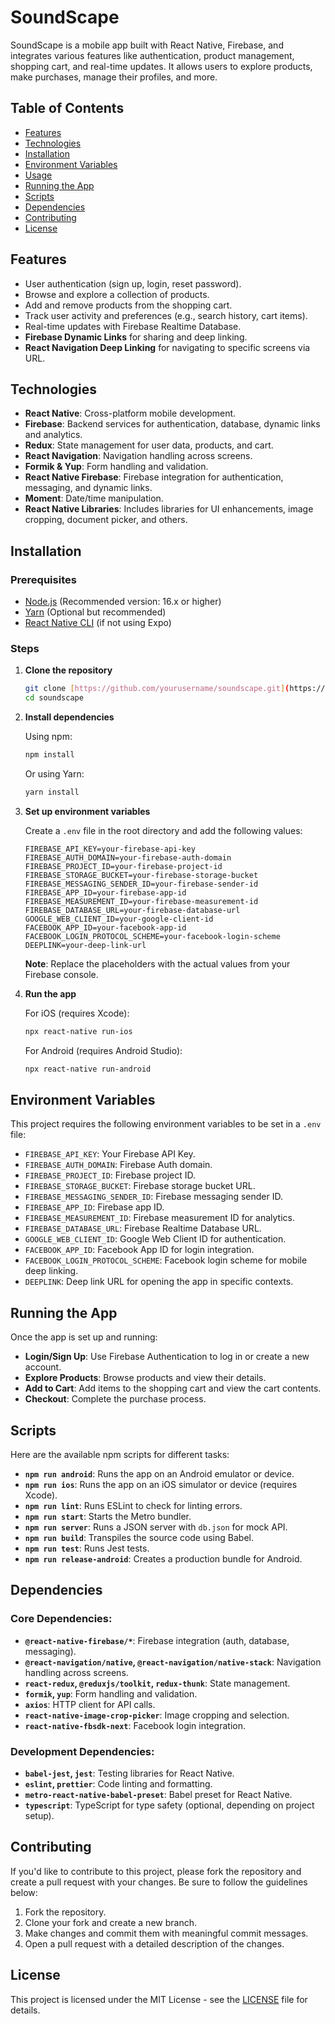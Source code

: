 # SoundScape

SoundScape is a mobile app built with React Native, Firebase, and integrates various features like authentication, product management, shopping cart, and real-time updates. It allows users to explore products, make purchases, manage their profiles, and more.

## Table of Contents

- [Features](#features)
- [Technologies](#technologies)
- [Installation](#installation)
- [Environment Variables](#environment-variables)
- [Usage](#usage)
- [Running the App](#running-the-app)
- [Scripts](#scripts)
- [Dependencies](#dependencies)
- [Contributing](#contributing)
- [License](#license)

## Features

- User authentication (sign up, login, reset password).
- Browse and explore a collection of products.
- Add and remove products from the shopping cart.
- Track user activity and preferences (e.g., search history, cart items).
- Real-time updates with Firebase Realtime Database.
- **Firebase Dynamic Links** for sharing and deep linking.
- **React Navigation Deep Linking** for navigating to specific screens via URL.


## Technologies

- **React Native**: Cross-platform mobile development.
- **Firebase**: Backend services for authentication, database, dynamic links and analytics.
- **Redux**: State management for user data, products, and cart.
- **React Navigation**: Navigation handling across screens.
- **Formik & Yup**: Form handling and validation.
- **React Native Firebase**: Firebase integration for authentication, messaging, and dynamic links.
- **Moment**: Date/time manipulation.
- **React Native Libraries**: Includes libraries for UI enhancements, image cropping, document picker, and others.

## Installation

### Prerequisites

- [Node.js](https://nodejs.org/) (Recommended version: 16.x or higher)
- [Yarn](https://yarnpkg.com/) (Optional but recommended)
- [React Native CLI](https://reactnative.dev/docs/environment-setup) (if not using Expo)

### Steps

1. **Clone the repository**

   ```bash
   git clone [https://github.com/yourusername/soundscape.git](https://github.com/ShahrozKhadim/SoundScape)
   cd soundscape
   ```

2. **Install dependencies**

   Using npm:
   ```bash
   npm install
   ```

   Or using Yarn:
   ```bash
   yarn install
   ```

3. **Set up environment variables**

   Create a `.env` file in the root directory and add the following values:

   ```env
   FIREBASE_API_KEY=your-firebase-api-key
   FIREBASE_AUTH_DOMAIN=your-firebase-auth-domain
   FIREBASE_PROJECT_ID=your-firebase-project-id
   FIREBASE_STORAGE_BUCKET=your-firebase-storage-bucket
   FIREBASE_MESSAGING_SENDER_ID=your-firebase-sender-id
   FIREBASE_APP_ID=your-firebase-app-id
   FIREBASE_MEASUREMENT_ID=your-firebase-measurement-id
   FIREBASE_DATABASE_URL=your-firebase-database-url
   GOOGLE_WEB_CLIENT_ID=your-google-client-id
   FACEBOOK_APP_ID=your-facebook-app-id
   FACEBOOK_LOGIN_PROTOCOL_SCHEME=your-facebook-login-scheme
   DEEPLINK=your-deep-link-url
   ```

   **Note**: Replace the placeholders with the actual values from your Firebase console.

4. **Run the app**

   For iOS (requires Xcode):
   ```bash
   npx react-native run-ios
   ```

   For Android (requires Android Studio):
   ```bash
   npx react-native run-android
   ```

## Environment Variables

This project requires the following environment variables to be set in a `.env` file:

- `FIREBASE_API_KEY`: Your Firebase API Key.
- `FIREBASE_AUTH_DOMAIN`: Firebase Auth domain.
- `FIREBASE_PROJECT_ID`: Firebase project ID.
- `FIREBASE_STORAGE_BUCKET`: Firebase storage bucket URL.
- `FIREBASE_MESSAGING_SENDER_ID`: Firebase messaging sender ID.
- `FIREBASE_APP_ID`: Firebase app ID.
- `FIREBASE_MEASUREMENT_ID`: Firebase measurement ID for analytics.
- `FIREBASE_DATABASE_URL`: Firebase Realtime Database URL.
- `GOOGLE_WEB_CLIENT_ID`: Google Web Client ID for authentication.
- `FACEBOOK_APP_ID`: Facebook App ID for login integration.
- `FACEBOOK_LOGIN_PROTOCOL_SCHEME`: Facebook login scheme for mobile deep linking.
- `DEEPLINK`: Deep link URL for opening the app in specific contexts.

## Running the App

Once the app is set up and running:

- **Login/Sign Up**: Use Firebase Authentication to log in or create a new account.
- **Explore Products**: Browse products and view their details.
- **Add to Cart**: Add items to the shopping cart and view the cart contents.
- **Checkout**: Complete the purchase process.

## Scripts

Here are the available npm scripts for different tasks:

- **`npm run android`**: Runs the app on an Android emulator or device.
- **`npm run ios`**: Runs the app on an iOS simulator or device (requires Xcode).
- **`npm run lint`**: Runs ESLint to check for linting errors.
- **`npm run start`**: Starts the Metro bundler.
- **`npm run server`**: Runs a JSON server with `db.json` for mock API.
- **`npm run build`**: Transpiles the source code using Babel.
- **`npm run test`**: Runs Jest tests.
- **`npm run release-android`**: Creates a production bundle for Android.

## Dependencies

### Core Dependencies:

- **`@react-native-firebase/*`**: Firebase integration (auth, database, messaging).
- **`@react-navigation/native`, `@react-navigation/native-stack`**: Navigation handling across screens.
- **`react-redux`, `@reduxjs/toolkit`, `redux-thunk`**: State management.
- **`formik`, `yup`**: Form handling and validation.
- **`axios`**: HTTP client for API calls.
- **`react-native-image-crop-picker`**: Image cropping and selection.
- **`react-native-fbsdk-next`**: Facebook login integration.

### Development Dependencies:

- **`babel-jest`, `jest`**: Testing libraries for React Native.
- **`eslint`, `prettier`**: Code linting and formatting.
- **`metro-react-native-babel-preset`**: Babel preset for React Native.
- **`typescript`**: TypeScript for type safety (optional, depending on project setup).

## Contributing

If you'd like to contribute to this project, please fork the repository and create a pull request with your changes. Be sure to follow the guidelines below:

1. Fork the repository.
2. Clone your fork and create a new branch.
3. Make changes and commit them with meaningful commit messages.
4. Open a pull request with a detailed description of the changes.

## License

This project is licensed under the MIT License - see the [LICENSE](LICENSE) file for details.
```
